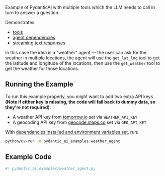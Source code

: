 Example of PydanticAI with multiple tools which the LLM needs to call in turn to answer a question.

Demonstrates:

* [tools](../agents.md#function-tools)
* [agent dependencies](../dependencies.md)
* [streaming text responses](../results.md#streaming-text)

In this case the idea is a "weather" agent — the user can ask for the weather in multiple locations,
the agent will use the `get_lat_lng` tool to get the latitude and longitude of the locations, then use
the `get_weather` tool to get the weather for those locations.

## Running the Example

To run this example properly, you might want to add two extra API keys **(Note if either key is missing, the code will fall back to dummy data, so they're not required)**:

* A weather API key from [tomorrow.io](https://www.tomorrow.io/weather-api/) set via `WEATHER_API_KEY`
* A geocoding API key from [geocode.maps.co](https://geocode.maps.co/) set via `GEO_API_KEY`

With [dependencies installed and environment variables set](./index.md#usage), run:

```bash
python/uv-run -m pydantic_ai_examples.weather_agent
```

## Example Code

```python title="pydantic_ai_examples/weather_agent.py"
#! pydantic_ai_examples/weather_agent.py
```
